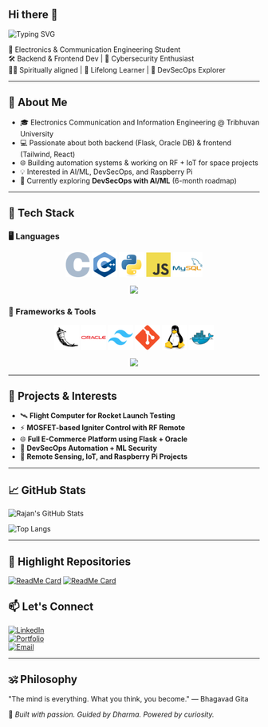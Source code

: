 ## Hi there 👋

<!--
**rajan-sarkar/rajan-sarkar** is a ✨ _special_ ✨ repository because its `README.md` (this file) appears on your GitHub profile.

Here are some ideas to get you started:

- 🔭 I’m currently working on ...
- 🌱 I’m currently learning ...
- 👯 I’m looking to collaborate on ...
- 🤔 I’m looking for help with ...
- 💬 Ask me about ...
- 📫 How to reach me: ...
- 😄 Pronouns: ...
- ⚡ Fun fact: ...
-->
![Typing SVG](https://readme-typing-svg.demolab.com/?lines=🔱+NAMASTE🙏+I’m+Rajan+Pandey;Full+Stack+Dev+⚙️+||+Cybersecurity+Explorer+🔐;Engineering+the+Future+with+Code+%26+Consciousness+🧘‍♂️✨&center=true&width=1000&height=70&color=00FFFF&vCenter=true&size=25&duration=1000&pause=500)



🚀 Electronics & Communication Engineering Student  
🛠️ Backend & Frontend Dev | 🔐 Cybersecurity Enthusiast  
🧘‍♂️ Spiritually aligned | 🧠 Lifelong Learner | 🧬 DevSecOps Explorer  


---

## 🧩 About Me

- 🎓 Electronics Communication and Information Engineering @ Tribhuvan University  
- 💻 Passionate about both backend (Flask, Oracle DB) & frontend (Tailwind, React)
- 🌐 Building automation systems & working on RF + IoT for space projects  
- 💡 Interested in AI/ML, DevSecOps, and Raspberry Pi  
- 🔭 Currently exploring **DevSecOps with AI/ML** (6-month roadmap)  
<!--- ☀️ Spiritual belief: **Satyam Shivam Sundaram** — Truth, Consciousness & Bliss-->

---

## 🧠 Tech Stack

### 🖥️ Languages

<p align="center">
  <img src="https://raw.githubusercontent.com/devicons/devicon/master/icons/c/c-original.svg" alt="C" width="50" height="50"/>
  <img src="https://raw.githubusercontent.com/devicons/devicon/master/icons/cplusplus/cplusplus-original.svg" alt="C++" width="50" height="50"/>
  <img src="https://raw.githubusercontent.com/devicons/devicon/master/icons/python/python-original.svg" alt="Python" width="50" height="50"/>
  <img src="https://raw.githubusercontent.com/devicons/devicon/master/icons/javascript/javascript-original.svg" alt="JavaScript" width="50" height="50"/>
  <img src="https://raw.githubusercontent.com/devicons/devicon/master/icons/mysql/mysql-original-wordmark.svg" alt="SQL" width="60" height="50"/>
</p>

<p align="center">
  <img src="https://readme-typing-svg.demolab.com/?lines=C+💻;C+++🧠;Python+🐍;JavaScript+✨;SQL+📊&center=true&width=500&height=40&color=0F9D58&vCenter=true&size=20&duration=1000&pause=500" />
</p>


### 🧰 Frameworks & Tools

<p align="center">
  <img src="https://raw.githubusercontent.com/devicons/devicon/master/icons/flask/flask-original.svg" alt="Flask" width="50" height="50"/>
  <img src="https://raw.githubusercontent.com/devicons/devicon/master/icons/oracle/oracle-original.svg" alt="Oracle" width="50" height="50"/>
  <img src="https://raw.githubusercontent.com/devicons/devicon/master/icons/tailwindcss/tailwindcss-plain.svg" alt="Tailwind CSS" width="50" height="50"/>
  <img src="https://raw.githubusercontent.com/devicons/devicon/master/icons/git/git-original.svg" alt="Git" width="50" height="50"/>
  <img src="https://raw.githubusercontent.com/devicons/devicon/master/icons/linux/linux-original.svg" alt="Linux" width="50" height="50"/>
  <img src="https://raw.githubusercontent.com/devicons/devicon/master/icons/docker/docker-original.svg" alt="Docker" width="50" height="50"/>
</p>

<p align="center">
  <img src="https://readme-typing-svg.demolab.com/?lines=Flask+🌐;Oracle+🛢️;Tailwind+CSS+🎨;Git+🔧;Linux+🐧;Docker+🐳&center=true&width=500&height=40&color=F97316&vCenter=true&size=20&duration=1000&pause=500" />
</p>


---

## 🔭 Projects & Interests

- 🛰️ **Flight Computer for Rocket Launch Testing**
- ⚡ **MOSFET-based Igniter Control with RF Remote**
- 🌐 **Full E-Commerce Platform using Flask + Oracle**
- 🧪 **DevSecOps Automation + ML Security**
- 📡 **Remote Sensing, IoT, and Raspberry Pi Projects**

---

## 📈 GitHub Stats

![Rajan's GitHub Stats](https://github-readme-stats.vercel.app/api?username=rajan-sarkar&show_icons=true&theme=radical)

![Top Langs](https://github-readme-stats.vercel.app/api/top-langs/?username=rajan-sarkar&layout=compact&theme=radical)



---

## 📌 Highlight Repositories

[![ReadMe Card](https://github-readme-stats.vercel.app/api/pin/?username=rajan-sarkar&repo=credit_card_detction_ml )](https://github.com/rajan-sarkar/credit_card_detction_ml )
[![ReadMe Card](https://github-readme-stats.vercel.app/api/pin/?username=rajan-sarkar&repo=credit_card_detction_ml )](https://github.com/rajan-sarkar/People_counting-moving_left-right.git)



## 📫 Let's Connect

[![LinkedIn](https://img.shields.io/badge/-LinkedIn-blue?style=flat&logo=linkedin)](https://www.linkedin.com/in/rajan-pandey-145802201/)  
[![Portfolio](https://img.shields.io/badge/-My_Portfolio-000?style=flat&logo=github)](https://your-portfolio-link.com)  
[![Email](https://img.shields.io/badge/-Email-D14836?style=flat&logo=gmail&logoColor=white)](mailto:rajanpandey492222@gmail.com)

---

## 🕉️ Philosophy

 "The mind is everything. What you think, you become." — Bhagavad Gita  






🌟 *Built with passion. Guided by Dharma. Powered by curiosity.*





